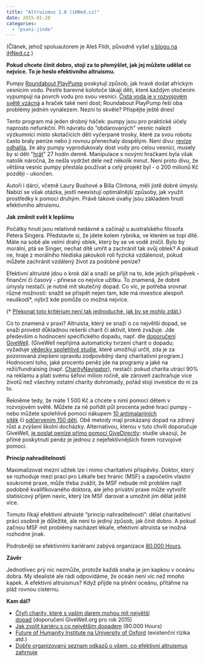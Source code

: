 ```yaml
---
title: "Altruismus 2.0 (iHNed.cz)"
date: 2015-01-28
categories:
  - "psani-jinde"
---
```


(Článek, jehož spoluautorem je Aleš Flídr, původně vyšel [v blogu na iHNed.cz](http://blog.ihned.cz/c3-63443760-06b000_d-63443760-06b000_d-63443760-altruismus-2-0).)

<!--more-->

**Pokud chcete činit dobro, stojí za to přemýšlet, jak jej můžete udělat co nejvíce. To je heslo efektivního altruismu.**

Pumpy [Roundabout PlayPump](http://en.wikipedia.org/wiki/Roundabout_PlayPump) poskytují způsob, jak hravě dodat africkým vesnicím vodu. Pestře barevné kolotoče lákají děti, které každým otočením vypumpují na povrch vodu pro svou vesnici. [Čistá voda je v rozvojovém světě vzácná](http://thewaterproject.org/water_scarcity) a hraček také není dost; Roundabout PlayPump řeší oba problémy jedním vynálezem. Nezní to skvěle? Přispějte ještě dnes!

Tento program má jeden drobný háček: pumpy jsou pro praktické účely naprosto nefunkční. Při návratu do “obdarovaných" vesnic nalezli výzkumníci místo skotačících dětí vyčerpané trosky, které za svou robotu často braly peníze nebo ji rovnou přenechaly dospělým. Není divu: [revize odhalila](http://www-tc.pbs.org/frontlineworld/stories/southernafrica904/flash/pdf/unicef_pp_report.pdf), že aby pumpy vyprodukovaly dost vody pro celou vesnici, musely by si děti "[hrát](https://www.youtube.com/watch?v=XFLT_Za_EfE)" 27 hodin denně. Manipulace s novými hračkami byla však natolik náročná, že nešla vydržet déle než několik minut. Není proto divu, že většina vesnic pumpy přestala používat a celý projekt byl - o 200 milionů Kč později - ukončen.

Autoři i dárci, včetně Laury Bushové a Billa Clintona, měli jistě dobré úmysly. Nabízí se však otázka, jestli neexistují optimálnější způsoby, jak využít prostředky k pomoci druhým. Právě takové úvahy jsou základem hnutí efektivního altruismu.

**Jak změnit svět k lepšímu**

Počátky hnutí jsou relativně nedávné a začínají u australského filosofa Petera Singera. Představte si, že jdete kolem rybníka, ve kterém se topí dítě. Máte na sobě ale velmi drahý oblek, který by se ve vodě zničil. Bylo by morální, ptá se Singer, nechat dítě umřít a zachránit tak svůj oblek? A pokud ne, hraje z morálního hlediska jakoukoli roli fyzická vzdálenost, pokud můžete zachránit vzdálený život za podobné peníze?

Efektivní altruisté jdou o krok dál a snaží se přijít na to, kde jejich příspěvek - finanční či časový - přinese co nejvíce užitku. To znamená, že dobré úmysly nestačí: je nutné mít skutečný dopad. Co víc, je potřeba srovnat různé možnosti: snažit se přispět nejen tam, kde má investice alespoň neuškodí\*, nýbrž kde pomůže co možná nejvíce.

(\* [Překonat toto kritérium není tak jednoduché, jak by se mohlo zdát.](https://80000hours.org/2012/08/social-interventions-gone-wrong/))

Co to znamená v praxi? Altruista, který se snaží o co největší dopad, se snaží provést důkladnou rešerši charit či aktivit, které zvažuje. Jde především o hodnocení specifického dopadu, např. dle [doporučení GiveWell](http://givewell.org/). (GiveWell nepřijímá automaticky tvrzení charit o dopadu; vyžaduje [vědecky spolehlivé studie](http://en.wikipedia.org/wiki/Randomized_controlled_trial), které umožňují určit, zda je za pozorovaná zlepšení opravdu zodpovědný daný charitativní program.) Hodnocení toho, jaké procento peněz jde na programy a jaké na režii/fundraising (např. [CharityNavigator](http://www.charitynavigator.org/)), nestačí: pokud charita utrácí 90% na reklamu a platí svému šéfovi milion ročně, ale zároveň zachraňuje více životů než všechny ostatní charity dohromady, pořád stojí investice do ní za to.

Řekněme tedy, že máte 1 500 Kč a chcete s nimi pomoci dětem v rozvojovém světě. Můžete za ně pořídit půl procenta jedné hrací pumpy - nebo můžete spolehlivě pomoci nákupem [10 antimalarijních sítěk](http://www.givewell.org/international/top-charities/AMF) či [odčervením 150 dětí](http://www.givewell.org/international/top-charities/deworm-world-initiative). Obě metody mají prokázaný dopad na zdravý růst a zvýšení školní docházky. Alternativou, kterou v tuto chvíli doporučuje GiveWell, [je poslat peníze přímo pomocí GiveDirectly](http://www.givewell.org/international/top-charities/give-directly): studie ukazují, že přímé poskytnutí peněz je jednou z nejefektivnějších forem rozvojové pomoci.

**Princip nahraditelnosti**

Maximalizovat mezní užitek lze i mimo charitativní příspěvky. Doktor, který se rozhoduje mezi prací pro Lékaře bez hranic (MSF) a započetím vlastní soukromé praxe, může třeba zvážit, že MSF nebude mít problém najít podobně kvalifikovaného doktora, ale jeho privátní praxe může vytvořit statisícový příjem navíc, který lze MSF darovat a umožnit jim dělat ještě více.

Tomuto říkají efektivní altruisté “princip nahraditelnosti”: dělat charitativní práci osobně je důležité, ale není to jediný způsob, jak činit dobro. A pokud začnou MSF mít problémy nacházet lékaře, efektivní altruista se možná rozhodne jinak.

Podrobněji se efektivními kariérami zabývá organizace [80.000 Hours](https://80000hours.org/).

**Závěr**

Jednotlivec prý nic nezmůže, protože každá snaha je jen kapkou v oceánu dobra. My idealisté ale rádi odpovídáme, že oceán není víc než mnoho kapek. A efektivní altruismus? Když přijde na plnění oceánu, přitáhne na pláž rovnou cisternu.

**Kam dál?**

- [Čtyři charity, které s vaším darem mohou mít největší dopad](http://www.givewell.org/charities/top-charities) (doporučení GiveWell.org pro rok 2015)
- [Jak zvolit kariéru s co největším dopadem](https://80000hours.org/) (80.000 Hours)
- [Future of Humanity Institute na University of Oxford](http://www.fhi.ox.ac.uk/about/mission/) (existenční rizika atd.)
- [Dobře organizovaný seznam odkazů o všem, co efektivní altruismus zahrnuje](http://www.benkuhn.net/ea-reading)
